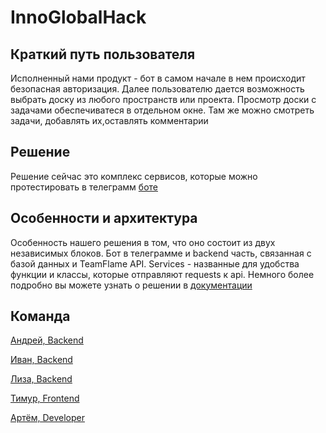 # InnoGlobalHack

## Краткий путь пользователя
Исполненный нами продукт - бот в самом начале в нем происходит безопасная авторизация. Далее пользователю дается возможность выбрать доску из любого пространств или проекта. Просмотр доски с задачами обеспечиватеся в отдельном окне. Там же можно смотреть задачи, добавлять их,оставлять комментарии


## Решение
Решение сейчас это комплекс сервисов, которые можно протестировать в телеграмм [боте](https://t.me/TeamFlame_bot)

## Особенности и архитектура
Особенность нашего решения в том, что оно состоит из двух независимых
блоков. Бот в телеграмме и backend часть, связанная с базой данных и
TeamFlame API. Services - названные для удобства функции и классы, которые отправляют requests к api. Немного более подробно вы можете узнать о решении в [документации](docs.pdf)
## Команда


[Андрей, Backend](https://t.me/using_namespace)

[Иван, Backend](https://t.me/maj0rio)

[Лиза, Backend](https://t.me/lisaanthro)

[Тимур, Frontend](https://t.me/goddesu)

[Артём, Developer](https://t.me/cradm_lozzer)

